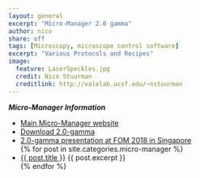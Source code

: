 ```yaml
---
layout: general 
excerpt: "Micro-Manager 2.0 gamma"
author: nico
share: off
tags: [Microscopy, microscope control software]
excerpt: "Various Protocols and Recipes"
image:
  feature: LaserSpeckles.jpg
  credit: Nico Stuurman
  creditlink: http://valelab.ucsf.edu/~nstuurman
---
```

***Micro-Manager Information*** 



<ul>
   <li class="limm"><a href="https://micro-manager.org">Main Micro-Manager website</a></li>
   <li class="limm"><a href="https://valelab.ucsf.edu/~nico/mm2gamma">Download 2.0-gamma</a></li>
   <li class="limm"><a href="https://valelab.ucsf.edu/~nico/fom">2.0-gamma presentation at FOM 2018 in Singapore</a></li>
   {% for post in site.categories.micro-manager %}
   <li>
      <a href="{{ site.url }}{{ post.url }}">{{ post.title }}</a>
      {{ post.excerpt }}
   </li>
   {% endfor %}
</ul>

